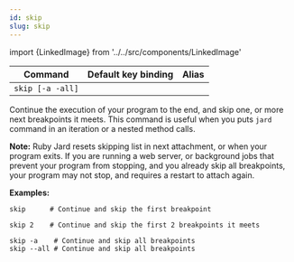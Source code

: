 ```yaml
---
id: skip
slug: skip
---
```

import {LinkedImage} from '../../src/components/LinkedImage'

| Command | Default key binding | Alias |
| ------- | ------------------- | ----- |
| `skip [-a -all]` | | |

Continue the execution of your program to the end, and skip one, or more next breakpoints it meets. This command is useful when you puts `jard` command in an iteration or a nested method calls.

**Note:**
Ruby Jard resets skipping list in next attachment, or when your program exits. If you are running a web server, or background jobs that prevent your program from stopping, and you already skip all breakpoints, your program may not stop, and requires a restart to attach again.

**Examples:**

```
skip      # Continue and skip the first breakpoint
```
<LinkedImage link="/img/commands/skip.gif" alt="Skip example"/>

```
skip 2    # Continue and skip the first 2 breakpoints it meets
```
<LinkedImage link="/img/commands/skip-2.gif" alt="Multiple skip example"/>

```
skip -a    # Continue and skip all breakpoints
skip --all # Continue and skip all breakpoints
```
<LinkedImage link="/img/commands/skip-all.gif" alt="Skip all example"/>
